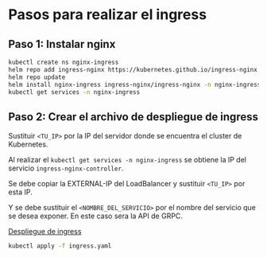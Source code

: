 # Pasos para realizar el ingress

## Paso 1: Instalar nginx

```bash
kubectl create ns nginx-ingress
helm repo add ingress-nginx https://kubernetes.github.io/ingress-nginx
helm repo update
helm install nginx-ingress ingress-nginx/ingress-nginx -n nginx-ingress
kubectl get services -n nginx-ingress
```

## Paso 2: Crear el archivo de despliegue de ingress

Sustituir `<TU_IP>` por la IP del servidor donde se encuentra el cluster de Kubernetes.

Al realizar el `kubectl get services -n nginx-ingress` se obtiene la IP del servicio `ingress-nginx-controller`.

Se debe copiar la EXTERNAL-IP del LoadBalancer y sustituir `<TU_IP>` por esta IP.

Y se debe sustituir el `<NOMBRE_DEL_SERVICIO>` por el nombre del servicio que se
desea exponer. En este caso sera la API de GRPC.

[Despliegue de ingress](ingress.yaml)

```bash
kubectl apply -f ingress.yaml
```